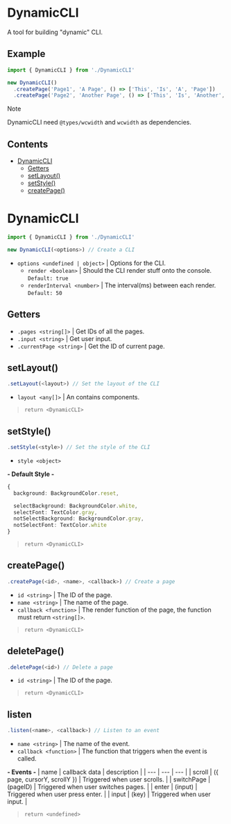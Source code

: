 # DynamicCLI
A tool for building "dynamic" CLI.

## Example
```ts
import { DynamicCLI } from './DynamicCLI'

new DynamicCLI()
  .createPage('Page1', 'A Page', () => ['This', 'Is', 'A', 'Page'])
  .createPage('Page2', 'Another Page', () => ['This', 'Is', 'Another', 'Page'])
```

> [!Note]
> DynamicCLI need `@types/wcwidth` and `wcwidth` as dependencies.

## Contents
* [DynamicCLI](#dynamiccli)
  * [Getters](#getters)
  * [setLayout()](#setlayout)
  * [setStyle()](#setstyle)
  * [createPage()](#createpage)

# DynamicCLI
```ts
import { DynamicCLI } from './DynamicCLI'

new DynamicCLI(<options>) // Create a CLI
```
* `options <undefined | object>` | Options for the CLI.
  * `render <boolean>` | Should the CLI render stuff onto the console. `Default: true`
  * `renderInterval <number>` | The interval(ms) between each render. `Default: 50`

## Getters
 * `.pages <string[]>` | Get IDs of all the pages.
 * `.input <string>` | Get user input.
 * `.currentPage <string>` | Get the ID of current page.

## setLayout()
```ts
.setLayout(<layout>) // Set the layout of the CLI
```
* `layout <any[]>` | An <array> contains components.

> `return <DynamicCLI>`

## setStyle()
```ts
.setStyle(<style>) // Set the style of the CLI
```
* `style <object>`

**- Default Style -**
```ts
{
  background: BackgroundColor.reset,

  selectBackground: BackgroundColor.white,
  selectFont: TextColor.gray,
  notSelectBackground: BackgroundColor.gray,
  notSelectFont: TextColor.white
}
```

> `return <DynamicCLI>`

## createPage()
```ts
.createPage(<id>, <name>, <callback>) // Create a page
```
* `id <string>` | The ID of the page.
* `name <string>` | The name of the page.
* `callback <function>` | The render function of the page, the function must return `<string[]>`.

> `return <DynamicCLI>`

## deletePage()
```ts
.deletePage(<id>) // Delete a page
```
* `id <string>` | The ID of the page.

> `return <DynamicCLI>`

## listen
```ts
.listen(<name>, <callback>) // Listen to an event
```
* `name <string>` | The name of the event.
* `callback <function>` | The function that triggers when the event is called.

**- Events -**
| name       | callback data                | description                         |
| ---        | ---                          | ---                                 |
| scroll     | ({ page, cursorY, scrollY }) | Triggered when user scrolls.        |
| switchPage | (pageID)                     | Triggered when user switches pages. |
| enter      | (input)                      | Triggered when user press enter.    |
| input      | (key)                        | Triggered when user input.          |

> `return <undefined>`
